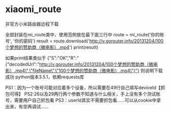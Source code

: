 # xiaomi_route
非官方小米路由器远程下载

全部封装在mi_route类中，使用范例放在最下面三行中
route = mi_route('你的账号', '你的密码')
result = route.download('http://v.gorouter.info/20131204/100个梦想的赞助商（微电影）.mp4')
print(result)

如果print结果类似于
{"S":"OK","R":"{\"decodedUrl\":\"http://v.gorouter.info/20131204/100个梦想的赞助商（微电影）.mp4\",\"fileName\":\"100个梦想的赞助商（微电影）.mp4\"}"}
则说明下载成功
python版本3.5.1，依赖requests库

PS1：因为一个账号可能对应着多个设备，所以需要在49行自己填写deviceId【抓包可得】
PS2:26以及29两行两个参数不知道与什么相关，手上没有多个测试账号，需要用户自己抓包看
PS3：userId其实不需要抓包看……可以从cookie中拿出来，有空再调试……
